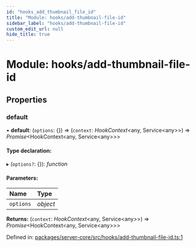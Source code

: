 ```yaml
---
id: "hooks_add_thumbnail_file_id"
title: "Module: hooks/add-thumbnail-file-id"
sidebar_label: "hooks/add-thumbnail-file-id"
custom_edit_url: null
hide_title: true
---
```


# Module: hooks/add-thumbnail-file-id

## Properties

### default

• **default**: (`options`: {}) => (`context`: *HookContext*<any, Service<any\>\>) => *Promise*<HookContext<any, Service<any\>\>\>

#### Type declaration:

▸ (`options?`: {}): *function*

#### Parameters:

Name | Type |
:------ | :------ |
`options` | *object* |

**Returns:** (`context`: *HookContext*<any, Service<any\>\>) => *Promise*<HookContext<any, Service<any\>\>\>

Defined in: [packages/server-core/src/hooks/add-thumbnail-file-id.ts:1](https://github.com/xr3ngine/xr3ngine/blob/716a06460/packages/server-core/src/hooks/add-thumbnail-file-id.ts#L1)
